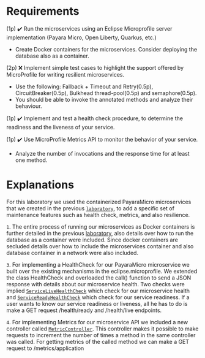 
# **Requirements**

(1p) ✔️ Run the microservices using an Eclipse Microprofile server implementation (Payara Micro, Open Liberty, Quarkus, etc.)
- Create Docker containers for the microservices. Consider deploying the database also as a container.

(2p) ❌ Implement simple test cases to highlight the support offered by MicroProfile for writing resilient microservices.
- Use the following: Fallback + Timeout and Retry(0.5p), CircuitBreaker(0.5p), Bulkhead thread-pool(0.5p) and semaphore(0.5p).
- You should be able to invoke the annotated methods and analyze their behaviour.

(1p) ✔️ Implement and test a health check procedure, to determine the readiness and the liveness of your service.

(1p) ✔️ Use MicroProfile Metrics API to monitor the behavior of your service.
- Analyze the number of invocations and the response time for at least one method. 

# **Explanations**
 
 For this laboratory we used the containerized PayaraMicro microservices that we created in the previous [`laboratory`](https://github.com/IonitaCatalin/JavaTechnologies/tree/main/Labs9), to add a specific set of maintenance features such as health check, metrics, and also resilience.

`1`. The entire process of running our microservices as Docker containers is further detailed in the previous [laboratory](https://github.com/IonitaCatalin/JavaTechnologies/tree/main/Labs9), also details over how to run the database as a container were included. Since docker containers are secluded details over how to include the microservices container and also database container in a network were also included.

`3`. For implementing a HealthCheck for our PayaraMicro microservice we built over the existing mechanisms in the eclipse.microprofile. We extended the class HealthCheck and overloaded the call() function to send a JSON response with details about our microservice health. Two checks were implied [`ServiceLiveHealthCheck`](https://github.com/IonitaCatalin/JavaTechnologies/blob/main/Labs10/service-a/src/main/java/com/javatech/labs10/health/ServiceLiveHealthCheck.java) which check for our microservice health and [`ServiceReadyHealthCheck`](https://github.com/IonitaCatalin/JavaTechnologies/blob/main/Labs10/service-a/src/main/java/com/javatech/labs10/health/ServiceReadyHealthCheck.java) which check for our service readiness. If a user wants to know our service readiness or liveness, all he has to do is make a GET request /health/ready and /health/live endpoints.

`4`. For implementing Metrics for our microservice API we included a new controller called [`MetricController`](https://github.com/IonitaCatalin/JavaTechnologies/blob/main/Labs10/service-a/src/main/java/com/javatech/labs10/metrics/MetricController.java). This controller makes it possible to make requests to increment the number of times a method in the same controller was called. For getting metrics of the called method we can make a GET request to /metrics/application
